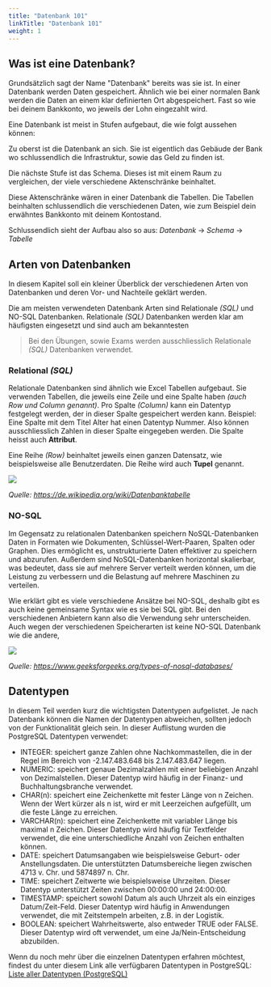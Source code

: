 ```yaml
---
title: "Datenbank 101"
linkTitle: "Datenbank 101"
weight: 1
---
```


## Was ist eine Datenbank?
Grundsätzlich sagt der Name "Datenbank" bereits was sie ist. In einer Datenbank werden Daten gespeichert.
Ähnlich wie bei einer normalen Bank werden die Daten an einem klar definierten Ort abgespeichert.
Fast so wie bei deinem Bankkonto, wo jeweils der Lohn eingezahlt wird.

Eine Datenbank ist meist in Stufen aufgebaut, die wie folgt aussehen können:

Zu oberst ist die Datenbank an sich. Sie ist eigentlich das Gebäude der Bank wo schlussendlich die Infrastruktur,
sowie das Geld zu finden ist.

Die nächste Stufe ist das Schema. Dieses ist mit einem Raum zu vergleichen, der viele verschiedene
Aktenschränke beinhaltet.

Diese Aktenschränke wären in einer Datenbank die Tabellen. Die Tabellen beinhalten schlussendlich
die verschiedenen Daten, wie zum Beispiel dein erwähntes Bankkonto mit deinem Kontostand.

Schlussendlich sieht der Aufbau also so aus: *Datenbank* -> *Schema* -> *Tabelle*


## Arten von Datenbanken
In diesem Kapitel soll ein kleiner Überblick der verschiedenen Arten von Datenbanken und deren 
Vor- und Nachteile geklärt werden.

Die am meisten verwendeten Datenbank Arten sind Relationale *(SQL)* und NO-SQL Datenbanken.
Relationale *(SQL)* Datenbanken werden klar am häufigsten eingesetzt und sind auch am bekanntesten
> Bei den Übungen, sowie Exams werden ausschliesslich Relationale *(SQL)* Datenbanken verwendet.

### Relational *(SQL)*
Relationale Datenbanken sind ähnlich wie Excel Tabellen aufgebaut. Sie verwenden Tabellen, die jeweils eine Zeile und
eine Spalte haben *(auch Row und Column genannt)*. Pro Spalte *(Column)* kann ein Datentyp festgelegt werden, der in
dieser Spalte gespeichert werden kann. Beispiel: Eine Spalte mit dem Titel Alter hat einen Datentyp Nummer. Also können
ausschliesslich Zahlen in dieser Spalte eingegeben werden. Die Spalte heisst auch **Attribut**. 

Eine Reihe *(Row)* beinhaltet jeweils einen ganzen Datensatz, wie beispielsweise alle Benutzerdaten. Die Reihe wird auch
**Tupel** genannt.

![](../images/Begriffe_relationaler_Datenbanken.png)

*Quelle: https://de.wikipedia.org/wiki/Datenbanktabelle*

### NO-SQL
Im Gegensatz zu relationalen Datenbanken speichern NoSQL-Datenbanken Daten in Formaten wie Dokumenten, 
Schlüssel-Wert-Paaren, Spalten oder Graphen. Dies ermöglicht es, unstrukturierte Daten effektiver zu speichern und 
abzurufen. Außerdem sind NoSQL-Datenbanken horizontal skalierbar, was bedeutet, dass sie auf mehrere Server verteilt 
werden können, um die Leistung zu verbessern und die Belastung auf mehrere Maschinen zu verteilen.

Wie erklärt gibt es viele verschiedene Ansätze bei NO-SQL, deshalb gibt es auch keine gemeinsame Syntax wie es sie bei
SQL gibt. Bei den verschiedenen Anbietern kann also die Verwendung sehr unterscheiden. Auch wegen der verschiedenen 
Speicherarten ist keine NO-SQL Datenbank wie die andere,

![](../images/NoSQLDatabases.jpg)

*Quelle: https://www.geeksforgeeks.org/types-of-nosql-databases/*

## Datentypen
In diesem Teil werden kurz die wichtigsten Datentypen aufgelistet. Je nach Datenbank können die Namen der Datentypen 
abweichen, sollten jedoch von der Funktionalität gleich sein. In dieser Auflistung wurden die PostgreSQL Datentypen 
verwendet:

* INTEGER: speichert ganze Zahlen ohne Nachkommastellen, die in der Regel im Bereich von 
-2.147.483.648 bis 2.147.483.647 liegen.
* NUMERIC: speichert genaue Dezimalzahlen mit einer beliebigen Anzahl von Dezimalstellen. Dieser Datentyp wird häufig 
in der Finanz- und Buchhaltungsbranche verwendet.
* CHAR(n): speichert eine Zeichenkette mit fester Länge von n Zeichen. Wenn der Wert kürzer als n ist, wird er mit 
Leerzeichen aufgefüllt, um die feste Länge zu erreichen.
* VARCHAR(n): speichert eine Zeichenkette mit variabler Länge bis maximal n Zeichen. Dieser Datentyp wird häufig für 
Textfelder verwendet, die eine unterschiedliche Anzahl von Zeichen enthalten können.
* DATE: speichert Datumsangaben wie beispielsweise Geburt- oder Anstellungsdaten. Die unterstützten Datumsbereiche 
liegen zwischen 4713 v. Chr. und 5874897 n. Chr.
* TIME: speichert Zeitwerte wie beispielsweise Uhrzeiten. Dieser Datentyp unterstützt Zeiten zwischen 
00:00:00 und 24:00:00.
* TIMESTAMP: speichert sowohl Datum als auch Uhrzeit als ein einziges Datum/Zeit-Feld. Dieser Datentyp wird häufig in 
Anwendungen verwendet, die mit Zeitstempeln arbeiten, z.B. in der Logistik.
* BOOLEAN: speichert Wahrheitswerte, also entweder TRUE oder FALSE. Dieser Datentyp wird oft verwendet, 
um eine Ja/Nein-Entscheidung abzubilden.

Wenn du noch mehr über die einzelnen Datentypen erfahren möchtest, findest du unter diesem Link alle verfügbaren
Datentypen in PostgreSQL: [Liste aller Datentypen (PostgreSQL)](https://www.postgresql.org/docs/current/datatype.html#:~:text=The%20following%20types%20(or%20spellings,without%20time%20zone)%2C%20xml%20.)

